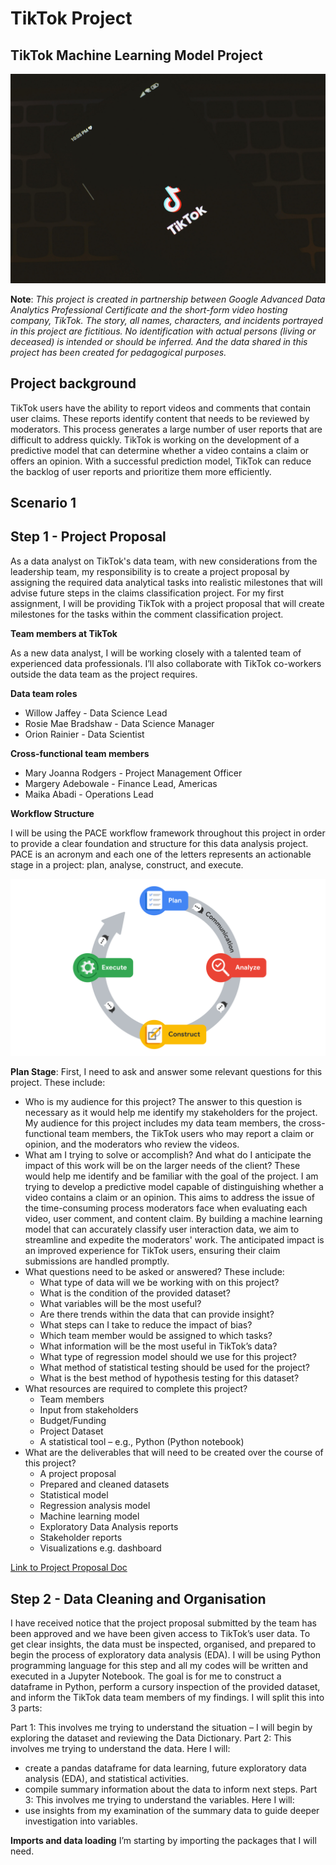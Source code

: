 # TikTok Project

## TikTok Machine Learning Model Project

![TikTok Project](assets/TikTok_Image.jpg)
 
**Note**: _This project is created in partnership between Google Advanced Data Analytics Professional Certificate and the short-form video hosting company, TikTok. The story, all names, characters, and incidents portrayed in this project are fictitious. No identification with actual persons (living or deceased) is intended or should be inferred. And the data shared in this project has been created for pedagogical purposes._

## **Project background**

TikTok users have the ability to report videos and comments that contain user claims. These reports identify content that needs to be reviewed by moderators. This process generates a large number of user reports that are difficult to address quickly.
TikTok is working on the development of a predictive model that can determine whether a video contains a claim or offers an opinion. With a successful prediction model, TikTok can reduce the backlog of user reports and prioritize them more efficiently.

## **Scenario 1**
## **Step 1 - Project Proposal**
As a data analyst on TikTok's data team, with new considerations from the leadership team, my responsibility is to create a project proposal by assigning the required data analytical tasks into realistic milestones that will advise future steps in the claims classification project.
For my first assignment, I will be providing TikTok with a project proposal that will create milestones for the tasks within the comment classification project.

**Team members at TikTok**

As a new data analyst, I will be working closely with a talented team of experienced data professionals. I’ll also collaborate with TikTok co-workers outside the data team as the project requires.

**Data team roles**
-	Willow Jaffey - Data Science Lead
-	Rosie Mae Bradshaw - Data Science Manager
-	Orion Rainier - Data Scientist

**Cross-functional team members**
-	Mary Joanna Rodgers - Project Management Officer
-	Margery Adebowale - Finance Lead, Americas
-	Maika Abadi - Operations Lead

**Workflow Structure**

I will be using the PACE workflow framework throughout this project in order to provide a clear foundation and structure for this data analysis project. PACE is an acronym and each one of the letters represents an actionable stage in a project: plan, analyse, construct, and execute.

![PACE workflow image](assets/PACE_workflow.png)
 
**Plan Stage**: First, I need to ask and answer some relevant questions for this project. These include: 
-	Who is my audience for this project? The answer to this question is necessary as it would help me identify my stakeholders for the project. My audience for this project includes my data team members, the cross-functional team members, the TikTok users who may report a claim or opinion, and the moderators who review the videos.
-	What am I trying to solve or accomplish? And what do I anticipate the impact of this work will be on the larger needs of the client? These would help me identify and be familiar with the goal of the project. I am trying to develop a predictive model capable of distinguishing whether a video contains a claim or an opinion. This aims to address the issue of the time-consuming process moderators face when evaluating each video, user comment, and content claim. By building a machine learning model that can accurately classify user interaction data, we aim to streamline and expedite the moderators' work. The anticipated impact is an improved experience for TikTok users, ensuring their claim submissions are handled promptly.
-	What questions need to be asked or answered? These include:
	-	What type of data will we be working with on this project?
 	-	What is the condition of the provided dataset? 
 	-	What variables will be the most useful? 
 	-	Are there trends within the data that can provide insight? 
 	-	What steps can I take to reduce the impact of bias?
 	-	Which team member would be assigned to which tasks?
 	-	What information will be the most useful in TikTok’s data?
 	-	What type of regression model should we use for this project?
 	-	What method of statistical testing should be used for the project?
 	-	What is the best method of hypothesis testing for this dataset?
-	What resources are required to complete this project? 
 	-	Team members
 	-	Input from stakeholders
 	-	Budget/Funding
 	-	Project Dataset
 	-	A statistical tool – e.g., Python (Python notebook)
-	What are the deliverables that will need to be created over the course of this project? 
 	-	A project proposal
 	- Prepared and cleaned datasets
 	-	Statistical model
 	-	Regression analysis model
 	-	Machine learning model
 	-	Exploratory Data Analysis reports
 	-	Stakeholder reports
 	-	Visualizations e.g. dashboard
	
 [Link to Project Proposal Doc](TikTok_project_proposal.pdf)

## **Step 2 - Data Cleaning and Organisation**
I have received notice that the project proposal submitted by the team has been approved and we have been given access to TikTok’s user data. To get clear insights, the data must be inspected, organised, and prepared to begin the process of exploratory data analysis (EDA). I will be using Python programming language for this step and all my codes will be written and executed in a Jupyter Notebook. The goal is for me to construct a dataframe in Python, perform a cursory inspection of the provided dataset, and inform the TikTok data team members of my findings. I will split this into 3 parts:

Part 1: This involves me trying to understand the situation – I will begin by exploring the dataset and reviewing the Data Dictionary.
Part 2: This involves me trying to understand the data. Here I will:
- create a pandas dataframe for data learning, future exploratory data analysis (EDA), and statistical activities.
- compile summary information about the data to inform next steps.
Part 3: This involves me trying to understand the variables. Here I will:
- use insights from my examination of the summary data to guide deeper investigation into variables.

**Imports and data loading**
I’m starting by importing the packages that I will need.


